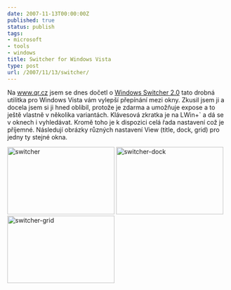 ```yaml
---
date: 2007-11-13T00:00:00Z
published: true
status: publish
tags:
- microsoft
- tools
- windows
title: Switcher for Windows Vista
type: post
url: /2007/11/13/switcher/
---
```


<p>Na <a href="https://www.qr.cz">www.qr.cz</a> jsem se dnes dočetl o <a href="https://insentient.net/">Windows Switcher 2.0</a> tato drobná utilitka pro Windows Vista vám vylepší přepínání mezi okny. Zkusil jsem ji a docela jsem si ji hned oblibil, protože je zdarma a umožňuje expose a to ještě vlastně v několika variantách. Klávesová zkratka je na LWin+` a dá se v oknech i vyhledávat. Kromě toho je k dispozici celá řada nastavení což je příjemné. Následují obrázky různých nastavení View (title, dock, grid) pro jedny ty stejné okna.</p>  <p><a href="https://blog.prskavec.net/wp-content/uploads/2007/11/switcher.jpg"><img style="border-top-width: 0px;border-left-width: 0px;border-bottom-width: 0px;border-right-width: 0px" height="154" alt="switcher" src="https://blog.prskavec.net/wp-content/uploads/2007/11/switcher-thumb.jpg" width="244" border="0" /></a> <a href="https://blog.prskavec.net/wp-content/uploads/2007/11/switcher-dock.jpg"><img style="border-top-width: 0px;border-left-width: 0px;border-bottom-width: 0px;border-right-width: 0px" height="154" alt="switcher-dock" src="https://blog.prskavec.net/wp-content/uploads/2007/11/switcher-dock-thumb.jpg" width="244" border="0" /></a> <a href="https://blog.prskavec.net/wp-content/uploads/2007/11/switcher-grid.jpg"><img style="border-top-width: 0px;border-left-width: 0px;border-bottom-width: 0px;border-right-width: 0px" height="154" alt="switcher-grid" src="https://blog.prskavec.net/wp-content/uploads/2007/11/switcher-grid-thumb.jpg" width="244" border="0" /></a></p>
